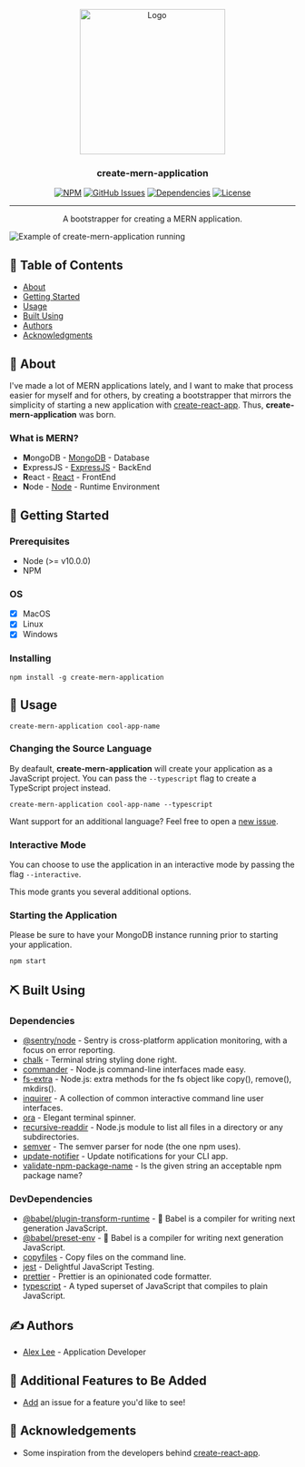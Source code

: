 <p align="center">
  <a href="https://github.com/alexlee-dev/create-mern-application" rel="noopener">
 <img width=256px height=256px src="https://res.cloudinary.com/alexlee-dev/image/upload/v1591215153/create-mern-application/create-mern-application.svg" alt="Logo"></a>
</p>

<h3 align="center">create-mern-application</h3>

<div align="center">

[![NPM](https://img.shields.io/npm/v/create-mern-application.svg)](https://www.npmjs.com/package/create-mern-application)
[![GitHub Issues](https://img.shields.io/github/issues/alexlee-dev/create-mern-application)](https://github.com/alexlee-dev/create-mern-application/issues)
[![Dependencies](https://img.shields.io/david/alexlee-dev/create-mern-application)](https://github.com/alexlee-dev/create-mern-application)
[![License](https://img.shields.io/badge/license-MIT-blue.svg)](/LICENSE)

</div>

---

<p align="center">A bootstrapper for creating a MERN application.
    <br> 
</p>

![Example of create-mern-application running](gifs/example.gif)

## 📝 Table of Contents

- [About](#about)
- [Getting Started](#getting_started)
- [Usage](#usage)
- [Built Using](#built_using)
- [Authors](#authors)
- [Acknowledgments](#acknowledgement)

## 🧐 About <a name = "about"></a>

I've made a lot of MERN applications lately, and I want to make that process easier for myself and for others, by creating a bootstrapper that mirrors the simplicity of starting a new application with [create-react-app](https://github.com/facebook/create-react-app). Thus, **create-mern-application** was born.

### What is MERN?

- **M**ongoDB - [MongoDB](https://www.mongodb.com/) - Database
- **E**xpressJS - [ExpressJS](https://expressjs.com/) - BackEnd
- **R**eact - [React](https://reactjs.org/) - FrontEnd
- **N**ode - [Node](https://nodejs.org/) - Runtime Environment

## 🏁 Getting Started <a name = "getting_started"></a>

### Prerequisites

- Node (>= v10.0.0)
- NPM

### OS

- [x] MacOS
- [x] Linux
- [x] Windows

### Installing

`npm install -g create-mern-application`

## 🎈 Usage <a name="usage"></a>

`create-mern-application cool-app-name`

### Changing the Source Language

By deafault, **create-mern-application** will create your application as a JavaScript project. You can pass the `--typescript` flag to create a TypeScript project instead.

`create-mern-application cool-app-name --typescript`

Want support for an additional language? Feel free to open a [new issue](https://github.com/alexlee-dev/create-mern-application/issues/new).

### Interactive Mode

You can choose to use the application in an interactive mode by passing the flag `--interactive`.

This mode grants you several additional options.

### Starting the Application

Please be sure to have your MongoDB instance running prior to starting your application.

`npm start`

## ⛏️ Built Using <a name = "built_using"></a>

### Dependencies

- [@sentry/node](https://sentry.io/welcome/) - Sentry is cross-platform application monitoring, with a focus on error reporting.
- [chalk](https://github.com/chalk/chalk) - Terminal string styling done right.
- [commander](https://github.com/tj/commander.js) - Node.js command-line interfaces made easy.
- [fs-extra](https://github.com/jprichardson/node-fs-extra) - Node.js: extra methods for the fs object like copy(), remove(), mkdirs().
- [inquirer](https://github.com/SBoudrias/Inquirer.js) - A collection of common interactive command line user interfaces.
- [ora](https://github.com/sindresorhus/ora) - Elegant terminal spinner.
- [recursive-readdir](https://github.com/jergason/recursive-readdir) - Node.js module to list all files in a directory or any subdirectories.
- [semver](https://github.com/npm/node-semver) - The semver parser for node (the one npm uses).
- [update-notifier](https://github.com/yeoman/update-notifier) - Update notifications for your CLI app.
- [validate-npm-package-name](https://github.com/npm/validate-npm-package-name) - Is the given string an acceptable npm package name?

### DevDependencies

- [@babel/plugin-transform-runtime](https://www.npmjs.com/package/@babel/plugin-transform-runtime) - 🐠 Babel is a compiler for writing next generation JavaScript.
- [@babel/preset-env](https://www.npmjs.com/package/@babel/preset-env) - 🐠 Babel is a compiler for writing next generation JavaScript.
- [copyfiles](https://github.com/calvinmetcalf/copyfiles) - Copy files on the command line.
- [jest](https://jestjs.io/) - Delightful JavaScript Testing.
- [prettier](https://prettier.io/) - Prettier is an opinionated code formatter.
- [typescript](https://www.typescriptlang.org/) - A typed superset of JavaScript that compiles to plain JavaScript.

## ✍️ Authors <a name = "authors"></a>

- [Alex Lee](https://github.com/alexlee-dev) - Application Developer

## 🚀 Additional Features to Be Added

- [Add](https://github.com/alexlee-dev/create-mern-application/issues/new) an issue for a feature you'd like to see!

## 🎉 Acknowledgements <a name = "acknowledgement"></a>

- Some inspiration from the developers behind [create-react-app](https://github.com/facebook/create-react-app).
